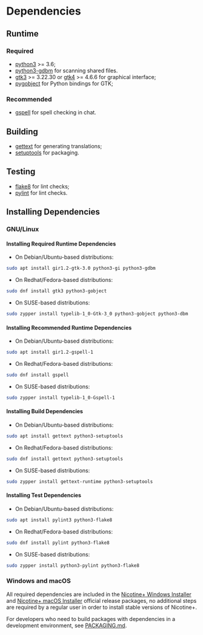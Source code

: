 # Dependencies

## Runtime

### Required

- [python3](https://www.python.org/) >= 3.6;
- [python3-gdbm](https://docs.python.org/3/library/dbm.html#module-dbm.gnu) for scanning shared files.
- [gtk3](https://gtk.org/) >= 3.22.30 or [gtk4](https://gtk.org/) >= 4.6.6 for graphical interface;
- [pygobject](https://pygobject.readthedocs.io/) for Python bindings for GTK;

### Recommended

- [gspell](https://gitlab.gnome.org/GNOME/gspell) for spell checking in chat.

## Building

- [gettext](https://www.gnu.org/software/gettext/) for generating translations;
- [setuptools](https://setuptools.pypa.io/) for packaging.

## Testing

- [flake8](https://flake8.pycqa.org/) for lint checks;
- [pylint](https://pylint.pycqa.org/) for lint checks.


## Installing Dependencies

### GNU/Linux

#### Installing Required Runtime Dependencies

- On Debian/Ubuntu-based distributions:

```sh
sudo apt install gir1.2-gtk-3.0 python3-gi python3-gdbm
```

- On Redhat/Fedora-based distributions:

```sh
sudo dnf install gtk3 python3-gobject
```

- On SUSE-based distributions:

```sh
sudo zypper install typelib-1_0-Gtk-3_0 python3-gobject python3-dbm
```

#### Installing Recommended Runtime Dependencies

- On Debian/Ubuntu-based distributions:

```sh
sudo apt install gir1.2-gspell-1
```

- On Redhat/Fedora-based distributions:

```sh
sudo dnf install gspell
```

- On SUSE-based distributions:

```sh
sudo zypper install typelib-1_0-Gspell-1
```

#### Installing Build Dependencies

- On Debian/Ubuntu-based distributions:

```sh
sudo apt install gettext python3-setuptools
```

- On Redhat/Fedora-based distributions:

```sh
sudo dnf install gettext python3-setuptools
```

- On SUSE-based distributions:

```sh
sudo zypper install gettext-runtime python3-setuptools
```

#### Installing Test Dependencies

- On Debian/Ubuntu-based distributions:

```sh
sudo apt install pylint3 python3-flake8
```

- On Redhat/Fedora-based distributions:

```sh
sudo dnf install pylint python3-flake8
```

- On SUSE-based distributions:

```sh
sudo zypper install python3-pylint python3-flake8
```

### Windows and macOS

All required dependencies are included in the [Nicotine+ Windows Installer](DOWNLOADS.md#windows) and [Nicotine+ macOS Installer](DOWNLOADS.md#macos) official release packages, no additional steps are required by a regular user in order to install stable versions of Nicotine+.

For developers who need to build packages with dependencies in a development environment, see [PACKAGING.md](PACKAGING.md).
